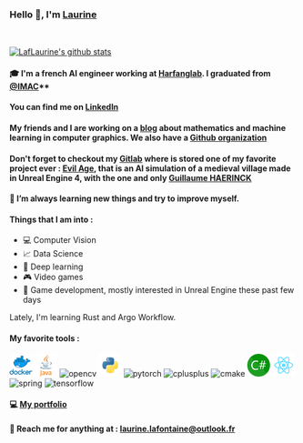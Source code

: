 ### Hello 👋, I'm [Laurine](https://laflaurine.github.io/portfolio/) 

<br/>

[![LafLaurine's github stats](https://github-readme-stats.vercel.app/api?username=LafLaurine&show_icons=true&theme=radical)](https://github.com/anuraghazra/github-readme-stats) <br/>

#### :mortar_board: I'm a french AI engineer working at [Harfanglab](https://www.harfanglab.io/). I graduated from [@IMAC](https://www.ingenieur-imac.fr/)**

#### You can find me on <a href="https://linkedin.com/in/laurine-lafontaine-826545148" target="blank">LinkedIn</a>

#### My friends and I are working on a [blog](https://learn-computer-graphics.com/) about mathematics and machine learning in computer graphics. We also have a [Github organization](https://github.com/learn-computer-graphics)

#### Don't forget to checkout my [Gitlab](https://gitlab.com/LafLaurine) where is stored one of my favorite project ever : [Evil Age](https://gitlab.com/guillaume-haerinck/evil-age), that is an AI simulation of a medieval village made in Unreal Engine 4, with the one and only [Guillaume HAERINCK](https://guillaumehaerinck.com)

#### :notebook: I’m always learning new things and try to improve myself. <br/>
#### Things that I am into :
  - :computer: Computer Vision
  - :chart_with_upwards_trend: Data Science
  - :brain: Deep learning
  - :video_game: Video games
  - :wrench: Game development, mostly interested in Unreal Engine these past few days

Lately, I'm learning Rust and Argo Workflow.

#### My favorite tools :
<p align="left"><img src="https://raw.githubusercontent.com/github/explore/80688e429a7d4ef2fca1e82350fe8e3517d3494d/topics/docker/docker.png" alt="docker" width="40" height="40"/> <img src="https://raw.githubusercontent.com/github/explore/80688e429a7d4ef2fca1e82350fe8e3517d3494d/topics/java/java.png" alt="java" width="40" height="40"/> <img src="https://www.vectorlogo.zone/logos/opencv/opencv-icon.svg" alt="opencv" width="40" height="40"/> <img src="https://raw.githubusercontent.com/github/explore/80688e429a7d4ef2fca1e82350fe8e3517d3494d/topics/python/python.png" alt="python" width="40" height="40"/> <img src="https://www.vectorlogo.zone/logos/pytorch/pytorch-icon.svg" alt="pytorch" width="40" height="40"/> <img src="https://upload.wikimedia.org/wikipedia/commons/thumb/1/18/ISO_C%2B%2B_Logo.svg/306px-ISO_C%2B%2B_Logo.svg.png" alt="cplusplus" width="40" height="40"/> <img src="https://www.vectorlogo.zone/logos/cmake/cmake-ar21.svg" alt="cmake" width="40" height="40"/> <img src="https://raw.githubusercontent.com/github/explore/80688e429a7d4ef2fca1e82350fe8e3517d3494d/topics/csharp/csharp.png" alt="csharp" width="40" height="40"/> 
<img src="https://raw.githubusercontent.com/github/explore/80688e429a7d4ef2fca1e82350fe8e3517d3494d/topics/react/react.png" alt="react" width="40" height="40"/> <img src="https://www.vectorlogo.zone/logos/springio/springio-icon.svg" alt="spring" width="40" height="40"/> <img src="https://www.vectorlogo.zone/logos/tensorflow/tensorflow-icon.svg" alt="tensorflow" width="40" height="40"/></p>

#### :computer: [My portfolio](https://laflaurine.github.io/portfolio/)
#### :e-mail: Reach me for anything at : <laurine.lafontaine@outlook.fr>
